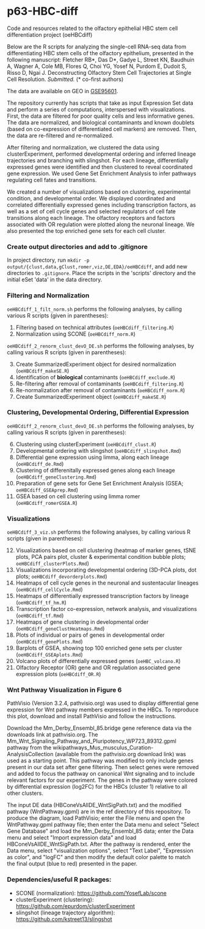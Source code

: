 # p63-HBC-diff
Code and resources related to the olfactory epithelial HBC stem cell differentiation project (oeHBCdiff)

Below are the R scripts for analyzing the single-cell RNA-seq data from differentiating HBC stem cells of the olfactory epithelium, presented in the following manuscript:
Fletcher RB\*, Das D\*, Gadye L, Street KN, Baudhuin A, Wagner A, Cole MB, Flores Q, Choi YG, Yosef N, Purdom E, Dudoit S, Risso D, Ngai J. Deconstructing Olfactory Stem Cell Trajectories at Single Cell Resolution. *Submitted.* (\* co-first authors)

The data are available on GEO in [GSE95601](https://www.ncbi.nlm.nih.gov/geo/query/acc.cgi?acc=GSE95601).

The repository currently has scripts that take as input Expression Set data and perform a series of computations, interspersed with visualizations. First, the data are filtered for poor quality cells and less informative genes. The data are normalized, and biological contaminants and known doublets (based on co-expression of differentiated cell markers) are removed. Then, the data are re-filtered and re-normalized.

After filtering and normalization, we clustered the data using clusterExperiment, performed developmental ordering and inferred lineage trajectories and branching with slingshot. For each lineage, differentially expressed genes were identified and then clustered to reveal coordinated gene expression. We used Gene Set Enrichment Analysis to infer pathways regulating cell fates and transitions.

We created a number of visualizations based on clustering, experimental condition, and developmental order. We displayed coordinated and correlated differentially expressed genes including transcription factors, as well as a set of cell cycle genes and selected regulators of cell fate transitions along each lineage. The olfactory receptors and factors associated with OR regulation were plotted along the neuronal lineage. We also presented the top enriched gene sets for each cell cluster. 


### Create output directories and add to .gitignore
In project directory, run `mkdir -p output/{clust,data,gClust,romer,viz,DE,EDA}/oeHBCdiff`, and add new directories to `.gitignore`. Place the scripts in the 'scripts' directory and the initial eSet 'data' in the data directory.

### Filtering and Normalization
`oeHBCdiff_1_filt_norm.sh` performs the following analyses, by calling various R scripts (given in parentheses):

1. Filtering based on technical attributes (`oeHBCdiff_filtering.R`)
2. Normalization using SCONE (`oeHBCdiff_norm.R`)

`oeHBCdiff_2_renorm_clust_devO_DE.sh` performs the following analyses, by calling various R scripts (given in parentheses):

3. Create SummarizedExperiment object for desired normalization (`oeHBCdiff_makeSE.R`)
4. Identification of **biological** contaminants (`oeHBCdiff_exclude.R`)
4. Re-filtering after removal of contaminants (`oeHBCdiff_filtering.R`)
4. Re-normalization after removal of contaminants (`oeHBCdiff_norm.R`)
5. Create SummarizedExperiment object (`oeHBCdiff_makeSE.R`)

### Clustering, Developmental Ordering, Differential Expression
`oeHBCdiff_2_renorm_clust_devO_DE.sh` performs the following analyses, by calling various R scripts (given in parentheses):

6. Clustering using clusterExperiment (`oeHBCdiff_clust.R`)
8. Developmental ordering with slingshot (`oeHBCdiff_slingshot.Rmd`)
9. Differential gene expression using limma, along each lineage (`oeHBCdiff_de.Rmd`)
10. Clustering of differenitally expressed genes along each lineage (`oeHBCdiff_geneClustering.Rmd`)
11. Preparation of gene sets for Gene Set Enrichment Analysis (GSEA; `oeHBCdiff_GSEAprep.Rmd`)
11. GSEA based on cell clustering using limma romer (`oeHBCdiff_romerGSEA.R`)

### Visualizations
`oeHBCdiff_3_viz.sh` performs the following analyses, by calling various R scripts (given in parentheses):

12. Visualizations based on cell clustering (heatmap of marker genes, tSNE plots, PCA pairs plot, cluster & experimental condition bubble plots; `oeHBCdiff_clusterPlots.Rmd`)
12. Visualizations incorporating developmental ordering (3D-PCA plots, dot plots; `oeHBCdiff_devorderplots.Rmd`)
12. Heatmaps of cell cycle genes in the neuronal and sustentacular lineages (`oeHBCdiff_cellCycle.Rmd`)
12. Heatmaps of differentially expressed transcription factors by lineage (`oeHBCdiff_tf_hm.R`)
12. Transcription factor co-expression, network analysis, and visualizations (`oeHBCdiff_tf.Rmd`)
13. Heatmaps of gene clustering in developmental order (`oeHBCdiff_geneClustHeatmaps.Rmd`)
13. Plots of individual or pairs of genes in developmental order (`oeHBCdiff_genePlots.Rmd`)
14. Barplots of GSEA, showing top 100 enriched gene sets per cluster (`oeHBCdiff_GSEAplots.Rmd`)
15. Volcano plots of differentially expressed genes (`oeHBC_volcano.R`)
16. Olfactory Receptor (OR) gene and OR regulation associated gene expression plots (`oeHBCdiff_OR.R`)

### Wnt Pathway Visualization in Figure 6
PathVisio (Version 3.2.4, pathvisio.org) was used to display differential gene expression for Wnt pathway members expressed in the HBCs.  To reproduce this plot, download and install PathVisio and follow the instructions. 

Download the Mm_Derby_Ensembl_85.bridge gene reference data via the downloads link at pathvisio.org. The Mm_Wnt_Signaling_Pathway_and_Pluripotency_WP723_89312.gpml pathway from the wikipathways_Mus_musculus_Curation-AnalysisCollection (available from the pathvisio.org download link) was used as a starting point. This pathway was modified to only include genes present in our data set after gene filtering. Then select genes were removed and added to focus the pathway on canonical Wnt signaling and to include relevant factors for our experiment. The genes in the pathway were colored by differential expression (log2FC) for the HBCs (cluster 1) relative to all other clusters. 

The input DE data (HBConeVsAllDE_WntSigPath.txt) and the modified pathway (WntPathway.gpml) are in the ref directory of this repository. To produce the diagram, load PathVisio; enter the File menu and open the WntPathway.gpml pathway file; then enter the Data menu and select "Select Gene Database" and load the Mm_Derby_Ensembl_85 data; enter the Data menu and select "Import expression data" and load HBConeVsAllDE_WntSigPath.txt. After the pathway is rendered, enter the Data menu, select "visualization options", select "Text Label", "Expression as color", and "logFC" and then modify the default color palette to match the final output (blue to red) presented in the paper.


### Dependencies/useful R packages:

- SCONE (normalization): https://github.com/YosefLab/scone
- clusterExperiment (clustering): https://github.com/epurdom/clusterExperiment
- slingshot (lineage trajectory algorithm): https://github.com/kstreet13/slingshot
